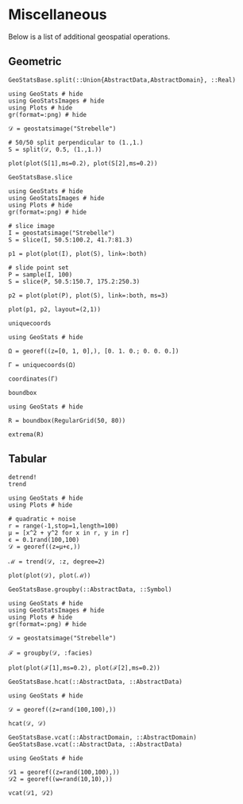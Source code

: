 # Miscellaneous

Below is a list of additional geospatial operations.

## Geometric

```@docs
GeoStatsBase.split(::Union{AbstractData,AbstractDomain}, ::Real)
```

```@example
using GeoStats # hide
using GeoStatsImages # hide
using Plots # hide
gr(format=:png) # hide

𝒟 = geostatsimage("Strebelle")

# 50/50 split perpendicular to (1.,1.)
S = split(𝒟, 0.5, (1.,1.))

plot(plot(S[1],ms=0.2), plot(S[2],ms=0.2))
```

```@docs
GeoStatsBase.slice
```

```@example
using GeoStats # hide
using GeoStatsImages # hide
using Plots # hide
gr(format=:png) # hide

# slice image
I = geostatsimage("Strebelle")
S = slice(I, 50.5:100.2, 41.7:81.3)

p1 = plot(plot(I), plot(S), link=:both)

# slide point set
P = sample(I, 100)
S = slice(P, 50.5:150.7, 175.2:250.3)

p2 = plot(plot(P), plot(S), link=:both, ms=3)

plot(p1, p2, layout=(2,1))
```

```@docs
uniquecoords
```

```@example
using GeoStats # hide

Ω = georef((z=[0, 1, 0],), [0. 1. 0.; 0. 0. 0.])

Γ = uniquecoords(Ω)

coordinates(Γ)
```

```@docs
boundbox
```

```@example
using GeoStats # hide

R = boundbox(RegularGrid(50, 80))

extrema(R)
```

## Tabular

```@docs
detrend!
trend
```

```@example
using GeoStats # hide
using Plots # hide

# quadratic + noise
r = range(-1,stop=1,length=100)
μ = [x^2 + y^2 for x in r, y in r]
ϵ = 0.1rand(100,100)
𝒟 = georef((z=μ+ϵ,))

ℳ = trend(𝒟, :z, degree=2)

plot(plot(𝒟), plot(ℳ))
```

```@docs
GeoStatsBase.groupby(::AbstractData, ::Symbol)
```

```@example
using GeoStats # hide
using GeoStatsImages # hide
using Plots # hide
gr(format=:png) # hide

𝒟 = geostatsimage("Strebelle")

ℱ = groupby(𝒟, :facies)

plot(plot(ℱ[1],ms=0.2), plot(ℱ[2],ms=0.2))
```

```@docs
GeoStatsBase.hcat(::AbstractData, ::AbstractData)
```

```@example
using GeoStats # hide

𝒟 = georef((z=rand(100,100),))

hcat(𝒟, 𝒟)
```

```@docs
GeoStatsBase.vcat(::AbstractDomain, ::AbstractDomain)
GeoStatsBase.vcat(::AbstractData, ::AbstractData)
```

```@example
using GeoStats # hide

𝒟1 = georef((z=rand(100,100),))
𝒟2 = georef((w=rand(10,10),))

vcat(𝒟1, 𝒟2)
```